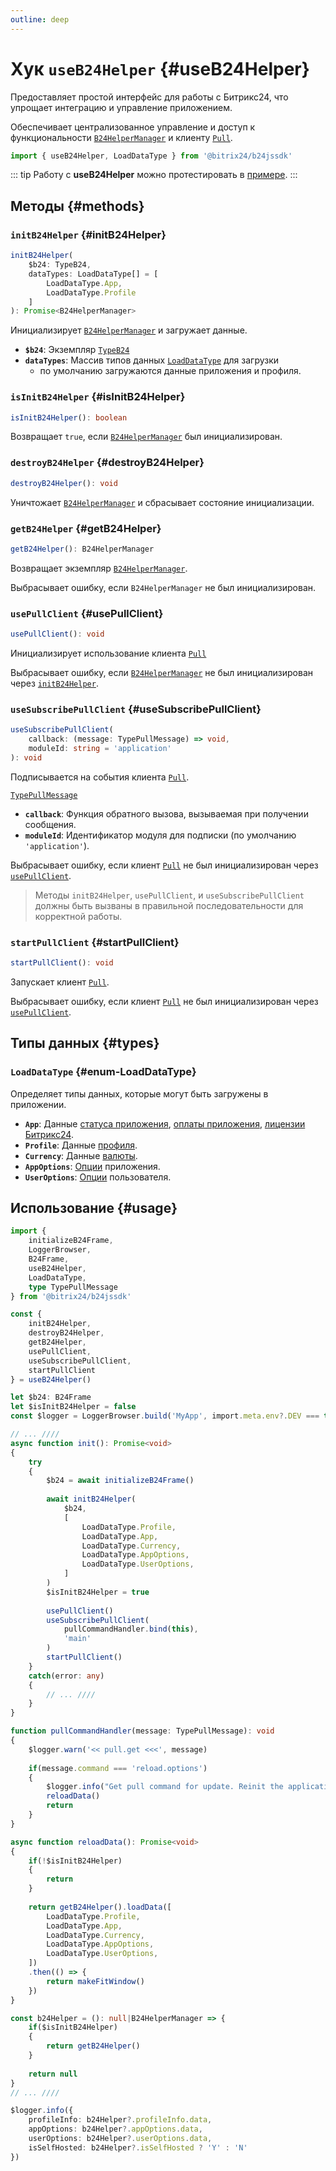 ```yaml
---
outline: deep
---
```


# Хук `useB24Helper` {#useB24Helper}

Предоставляет простой интерфейс для работы с Битрикс24, что упрощает интеграцию и управление приложением.

Обеспечивает централизованное управление и доступ к функциональности [`B24HelperManager`](helper-helper-manager) и
клиенту [`Pull`](pull-client).

```ts
import { useB24Helper, LoadDataType } from '@bitrix24/b24jssdk'
```

::: tip
Работу с **useB24Helper** можно протестировать в [примере](https://github.com/bitrix24/b24sdk-examples/blob/main/js/03-nuxt-frame/pages/index.client.vue).
:::

## Методы {#methods}

### `initB24Helper` {#initB24Helper}

```ts
initB24Helper(
	$b24: TypeB24,
	dataTypes: LoadDataType[] = [
		LoadDataType.App,
		LoadDataType.Profile
	]
): Promise<B24HelperManager>
```

Инициализирует [`B24HelperManager`](helper-helper-manager) и загружает данные.

- **`$b24`**: Экземпляр [`TypeB24`](types-type-b24)
- **`dataTypes`**: Массив типов данных [`LoadDataType`](#enum-LoadDataType) для загрузки
	- по умолчанию загружаются данные приложения и профиля.

### `isInitB24Helper` {#isInitB24Helper}

```ts
isInitB24Helper(): boolean
```

Возвращает `true`, если [`B24HelperManager`](helper-helper-manager) был инициализирован.

### `destroyB24Helper` {#destroyB24Helper}

```ts
destroyB24Helper(): void
```

Уничтожает [`B24HelperManager`](helper-helper-manager) и сбрасывает состояние инициализации.

### `getB24Helper` {#getB24Helper}

```ts
getB24Helper(): B24HelperManager
```

Возвращает экземпляр [`B24HelperManager`](helper-helper-manager).

Выбрасывает ошибку, если `B24HelperManager` не был инициализирован.

### `usePullClient` {#usePullClient}

```ts
usePullClient(): void
```

Инициализирует использование клиента [`Pull`](pull-client)

Выбрасывает ошибку, если [`B24HelperManager`](helper-helper-manager) не был инициализирован через [`initB24Helper`](#initB24Helper).

### `useSubscribePullClient` {#useSubscribePullClient}

```ts
useSubscribePullClient(
	callback: (message: TypePullMessage) => void,
	moduleId: string = 'application'
): void
```

Подписывается на события клиента [`Pull`](pull-client).

[`TypePullMessage`](https://github.com/bitrix24/b24jssdk/blob/main/packages/jssdk/src/types/pull.ts)

- **`callback`**: Функция обратного вызова, вызываемая при получении сообщения.
- **`moduleId`**: Идентификатор модуля для подписки (по умолчанию `'application'`).

Выбрасывает ошибку, если клиент [`Pull`](pull-client) не был инициализирован через [`usePullClient`](#usePullClient).


> Методы `initB24Helper`, `usePullClient`, и `useSubscribePullClient` должны быть вызваны в правильной
> последовательности для корректной работы.

### `startPullClient` {#startPullClient}

```ts
startPullClient(): void
```

Запускает клиент [`Pull`](pull-client).

Выбрасывает ошибку, если клиент [`Pull`](pull-client) не был инициализирован через [`usePullClient`](#usePullClient).

## Типы данных {#types}
### `LoadDataType` {#enum-LoadDataType}

Определяет типы данных, которые могут быть загружены в приложении.

- **`App`**: Данные [статуса приложения](helper-app-manager), [оплаты приложения](helper-payment-manager), [лицензии Битрикс24](helper-license-manager).
- **`Profile`**: Данные [профиля](helper-profile-manager).
- **`Currency`**: Данные [валюты](helper-currency-manager).
- **`AppOptions`**: [Опции](helper-options-manager) приложения.
- **`UserOptions`**: [Опции](helper-options-manager) пользователя.

## Использование {#usage}

```ts
import {
	initializeB24Frame,
	LoggerBrowser,
	B24Frame,
	useB24Helper,
	LoadDataType,
	type TypePullMessage
} from '@bitrix24/b24jssdk'

const {
	initB24Helper,
	destroyB24Helper,
	getB24Helper,
	usePullClient,
	useSubscribePullClient,
	startPullClient
} = useB24Helper()

let $b24: B24Frame
let $isInitB24Helper = false
const $logger = LoggerBrowser.build('MyApp', import.meta.env?.DEV === true)

// ... ////
async function init(): Promise<void>
{
	try
	{
		$b24 = await initializeB24Frame()
		
		await initB24Helper(
			$b24,
			[
				LoadDataType.Profile,
				LoadDataType.App,
				LoadDataType.Currency,
				LoadDataType.AppOptions,
				LoadDataType.UserOptions,
			]
		)
		$isInitB24Helper = true
		
		usePullClient()
		useSubscribePullClient(
			pullCommandHandler.bind(this),
			'main'
		)
		startPullClient()
	}
	catch(error: any)
	{
		// ... ////
	}
}

function pullCommandHandler(message: TypePullMessage): void
{
	$logger.warn('<< pull.get <<<', message)
	
	if(message.command === 'reload.options')
	{
		$logger.info("Get pull command for update. Reinit the application")
		reloadData()
		return
	}
}

async function reloadData(): Promise<void>
{
	if(!$isInitB24Helper)
	{
		return
	}
	
	return getB24Helper().loadData([
		LoadDataType.Profile,
		LoadDataType.App,
		LoadDataType.Currency,
		LoadDataType.AppOptions,
		LoadDataType.UserOptions,
	])
	.then(() => {
		return makeFitWindow()
	})
}

const b24Helper = (): null|B24HelperManager => {
	if($isInitB24Helper)
	{
		return getB24Helper()
	}
	
	return null
}
// ... ////

$logger.info({
	profileInfo: b24Helper?.profileInfo.data,
	appOptions: b24Helper?.appOptions.data,
	userOptions: b24Helper?.userOptions.data,
	isSelfHosted: b24Helper?.isSelfHosted ? 'Y' : 'N'
})

```

